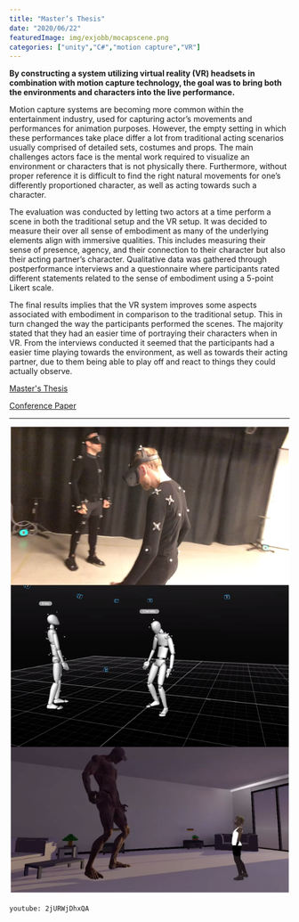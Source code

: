 ```yaml
---
title: "Master’s Thesis​"
date: "2020/06/22"
featuredImage: img/exjobb/mocapscene.png
categories: ["unity","C#","motion capture","VR"]
---
```

**By constructing a system utilizing virtual reality (VR) headsets in combination with motion capture technology, the goal was to bring both the environments and characters into the live performance.**

Motion capture systems are becoming more common within the entertainment industry, used for capturing actor’s movements and performances for animation purposes. However, the empty setting in which these performances take place differ a lot from traditional acting scenarios usually comprised of detailed sets, costumes and props. The main challenges actors face is the mental work required to visualize an environment or characters that is not physically there. Furthermore, without proper reference it is difficult to find the right natural movements for one’s differently proportioned character, as well as acting towards such a character.

The evaluation was conducted by letting two actors at a time perform a scene in both the traditional setup and the VR setup. It was decided to measure their over all sense of embodiment as many of the underlying elements align with immersive qualities. This includes measuring their sense of presence, agency, and their connection to their character but also their acting partner’s character. Qualitative data was gathered through postperformance interviews and a questionnaire where participants rated different statements related to the sense of embodiment using a 5-point Likert scale.

The final results implies that the VR system improves some aspects associated with embodiment in comparison to the traditional setup. This in turn changed the way the participants performed the scenes. The majority stated that they had an easier time of portraying their characters when in VR. From the interviews conducted it seemed that the participants had a easier time playing towards the environment, as well as towards their acting partner, due to them being able to play off and react to things they could actually observe.

[Master's Thesis](https://kth.diva-portal.org/smash/get/diva2:1467053/FULLTEXT01.pdf)

[Conference Paper](https://drive.google.com/file/d/1Dk65YCvP4uT_Ns4e_pYCCqEUqJPjPdZx/view?usp=sharing)

***

![Comparison](img/exjobb/Comparison1.png)

`youtube: 2jURWjDhxQA`